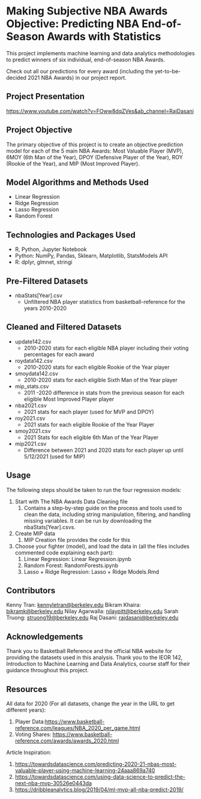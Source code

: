 # Making Subjective NBA Awards Objective: Predicting NBA End-of-Season Awards with Statistics


This project implements machine learning and data analytics methodologies to predict winners of six individual, end-of-season NBA Awards. 

Check out all our predictions for every award (including the yet-to-be-decided 2021 NBA Awards) in our project report.

## Project Presentation

https://www.youtube.com/watch?v=FOww8dqZVes&ab_channel=RajDasani


## Project Objective


The primary objective of this project is to create an objective prediction model for each of the 5 main NBA Awards: Most Valuable Player (MVP), 6MOY (6th Man of the Year), DPOY (Defensive Player of the Year), ROY (Rookie of the Year), and MIP (Most Improved Player).


## Model Algorithms and Methods Used
* Linear Regression
* Ridge Regression
* Lasso Regression
* Random Forest


## Technologies and Packages Used
* R, Python, Jupyter Notebook
* Python: NumPy, Pandas, Sklearn, Matplotlib, StatsModels API
* R: dplyr, glmnet, stringi


## Pre-Filtered Datasets 
* nbaStats[Year].csv
   * Unfiltered NBA player statistics from basketball-reference for the years 2010-2020


## Cleaned and Filtered Datasets 
* update142.csv
   * 2010-2020 stats for each eligible NBA player including their voting percentages for each award
* roydata142.csv
   * 2010-2020 stats for each eligible Rookie of the Year player
* smoydata142.csv
   * 2010-2020 stats for each eligible Sixth Man of the Year player
* mip_stats.csv
   * 2011 -2020 difference in stats from the previous season for each eligible Most Improved Player player
* nba2021.csv
   * 2021 stats for each player (used for MVP and DPOY) 
* roy2021.csv
   * 2021 stats for each eligible Rookie of the Year Player
* smoy2021.csv
   * 2021 Stats for each eligible 6th Man of the Year Player
* mip2021.csv
   * Difference between 2021 and 2020 stats for each player up until 5/12/2021 (used for MIP) 


## Usage
The following steps should be taken to run the four regression models:
1. Start with The NBA Awards Data Cleaning file 
   1. Contains a step-by-step guide on the process and tools used to clean the data, including string manipulation, filtering, and handling missing variables. It can be run by downloading the nbaStats[Year].csvs. 
2. Create MIP data 
   1. MIP Creation file provides the code for this 
3. Choose your fighter (model), and load the data in (all the files includes commented code explaining each part): 
   1. Linear Regression: Linear Regression.ipynb
   2. Random Forest: RandomForests.ipynb
   3. Lasso + Ridge Regression: Lasso + Ridge Models.Rmd


## Contributors
Kenny Tran: kennyletran@berkeley.edu
Bikram Khaira: bikramk@berkeley.edu
Nilay Agarwalla: nilaypitt@berkeley.edu
Sarah Truong: struong19@berkeley.edu
Raj Dasani: rajdasani@berkeley.edu

## Acknowledgements
Thank you to Basketball Reference and the official NBA website for providing the datasets used in this analysis. Thank you to the IEOR 142, Introduction to Machine Learning and Data Analytics, course staff for their guidance throughout this project. 


## Resources
All data for 2020 (For all datasets, change the year in the URL to get different years): 
1. Player Data:https://www.basketball-reference.com/leagues/NBA_2020_per_game.html 
2. Voting Shares: https://www.basketball-reference.com/awards/awards_2020.html


Article Inspiration: 
1. https://towardsdatascience.com/predicting-2020-21-nbas-most-valuable-player-using-machine-learning-24aaa869a740 
2. https://towardsdatascience.com/using-data-science-to-predict-the-next-nba-mvp-30526e0443da 
3. https://dribbleanalytics.blog/2019/04/ml-mvp-all-nba-predict-2019/
